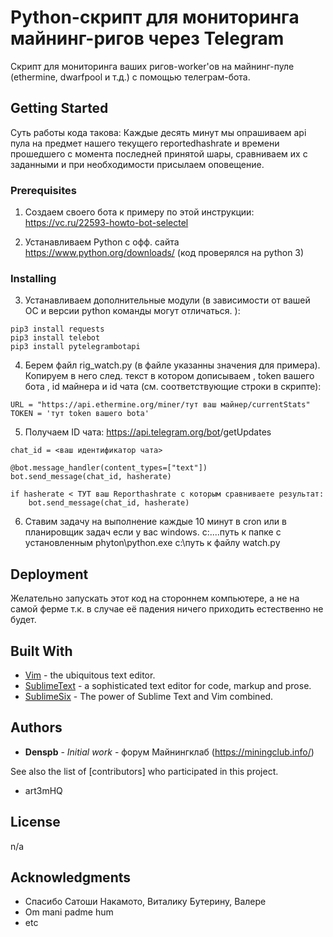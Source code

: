 # Python-скрипт для мониторинга майнинг-ригов через Telegram

Скрипт для мониторинга ваших ригов-worker'ов на майнинг-пуле (ethermine, dwarfpool и т.д.) с помощью телеграм-бота.

## Getting Started

Суть работы кода такова:
Каждые десять минут мы опрашиваем api пула на предмет нашего текущего reportedhashrate и времени прошедшего с момента последней принятой шары, сравниваем их с заданными и при необходимости присылаем оповещение.

### Prerequisites

1. Создаем своего бота к примеру по этой инструкции:
https://vc.ru/22593-howto-bot-selectel

2. Устанавливаем Python c офф. сайта https://www.python.org/downloads/  (код проверялся на python 3)


### Installing

3. Устанавливаем дополнительные модули (в зависимости от вашей ОС и версии python команды могут отличаться. 
):

```
pip3 install requests
pip3 install telebot
pip3 install pytelegrambotapi
```
4. Берем файл rig_watch.py (в файле указанны значения для примера). 
Копируем в него след. текст в котором дописываем , token вашего бота , id майнера и id чата (см. соответствующие строки в скрипте):
```
URL = "https://api.ethermine.org/miner/тут ваш майнер/currentStats"
TOKEN = 'тут token вашего bota'
```
5. Получаем ID чата:
https://api.telegram.org/bot<YourBOTToken>/getUpdates

```
chat_id = <ваш идентификатор чата>

@bot.message_handler(content_types=["text"])
bot.send_message(chat_id, hasherate)

if hasherate < ТУТ ваш Reporthashrate с которым сравниваете результат:
	bot.send_message(chat_id, hasherate)

```

6. Ставим задачу на выполнение каждые 10 минут в cron или в планировщик задач если у вас windows.
c:\....путь к папке с установленным phyton\python.exe c:\путь к файлу watch.py


## Deployment

Желательно запускать этот код на стороннем компьютере, а не на самой ферме т.к. в случае её падения ничего приходить естественно не будет. 

## Built With

* [Vim](https://www.vim.org) - the ubiquitous text editor.
* [SublimeText](https://www.sublimetext.com) - a sophisticated text editor for code, markup and prose.
* [SublimeSix](http://www.sublimesix.com) - The power of Sublime Text and Vim combined.

## Authors

* **Denspb** - *Initial work* - форум Майнингклаб (https://miningclub.info/)

See also the list of [contributors] who participated in this project.

- art3mHQ 

## License

n/a

## Acknowledgments

* Спасибо Сатоши Накамото, Виталику Бутерину, Валере
* Om mani padme hum
* etc
